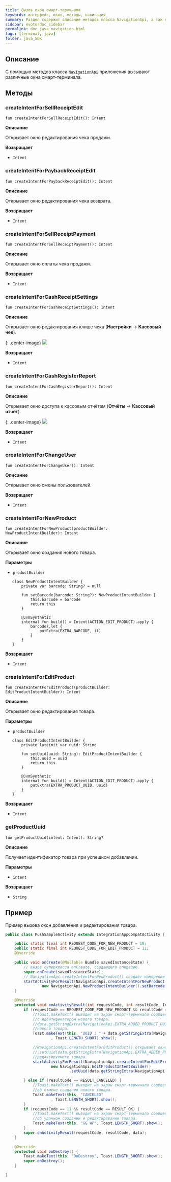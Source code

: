 ```yaml
---
title: Вызов окон смарт-терминала
keywords: интерфейс, окно, методы, навигация
summary: Раздел содержит описание методов класса NavigationApi, а так же пример вызова окон смарт-терминала.
sidebar: evotordoc_sidebar
permalink: doc_java_navigation.html
tags: [terminal, java]
folder: java_SDK
---
```


## Описание

С помощью методов класса [`NavigationApi`](https://github.com/evotor/integration-library/blob/develop/src/main/java/ru/evotor/framework/navigation/NavigationApi.kt) приложения вызывают различные окна смарт-терминала.

## Методы

### createIntentForSellReceiptEdit

```
fun createIntentForSellReceiptEdit(): Intent
```

**Описание**

Открывает окно редактирования чека продажи.

**Возвращает**

* `Intent`

### createIntentForPaybackReceiptEdit

```
fun createIntentForPaybackReceiptEdit(): Intent
```

**Описание**

Открывает окно редактирования чека возврата.

**Возвращает**

* `Intent`

### createIntentForSellReceiptPayment

```
fun createIntentForSellReceiptPayment(): Intent
```

**Описание**

Открывает окно оплаты чека продажи.

**Возвращает**

* `Intent`

### createIntentForCashReceiptSettings

```
fun createIntentForCashReceiptSettings(): Intent
```

**Описание**

Открывает окно редактирования клише чека (**Настройки** → **Кассовый чек**).

{: .center-image}
![](images\receiptsettings.png)

**Возвращает**

* `Intent`

### createIntentForCashRegisterReport

```
fun createIntentForCashRegisterReport(): Intent
```

**Описание**

Открывает окно доступа к кассовым отчётам (**Отчёты** → **Кассовый отчёт**).

{: .center-image}
![](images\CashRegisterReport.png)

**Возвращает**

* `Intent`

### createIntentForChangeUser

```
fun createIntentForChangeUser(): Intent
```

**Описание**

Открывает окно смены пользователей.

**Возвращает**

* `Intent`

### createIntentForNewProduct

```
fun createIntentForNewProduct(productBuilder: NewProductIntentBuilder): Intent

```

**Описание**

Открывает окно создания нового товара.

**Параметры**

* `productBuilder`

```
   class NewProductIntentBuilder {
       private var barcode: String? = null

       fun setBarcode(barcode: String?): NewProductIntentBuilder {
           this.barcode = barcode
           return this
       }

       @JvmSynthetic
       internal fun build() = Intent(ACTION_EDIT_PRODUCT).apply {
           barcode?.let {
               putExtra(EXTRA_BARCODE, it)
           }
       }
   }
```

**Возвращает**

* `Intent`

### createIntentForEditProduct

```
fun createIntentForEditProduct(productBuilder: EditProductIntentBuilder): Intent
```

**Описание**

Открывает окно редактирования товара.

**Параметры**

* `productBuilder`

```
   class EditProductIntentBuilder {
       private lateinit var uuid: String

       fun setUuid(uuid: String): EditProductIntentBuilder {
           this.uuid = uuid
           return this
       }

       @JvmSynthetic
       internal fun build() = Intent(ACTION_EDIT_PRODUCT).apply {
           putExtra(EXTRA_PRODUCT_UUID, uuid)
       }
   }
```

**Возвращает**

* `Intent`

### getProductUuid

```
fun getProductUuid(intent: Intent): String?
```

**Описание**

Получает идентификатор товара при успешном добавлении.

**Параметры**

* `intent`

**Возвращает**

* `String`


## Пример

Пример вызова окон добавления и редактирования товара.

```java
public class PushSampleActivity extends IntegrationAppCompatActivity {

    public static final int REQUEST_CODE_FOR_NEW_PRODUCT = 10;
    public static final int REQUEST_CODE_FOR_EDIT_PRODUCT = 11;
    @Override

    public void onCreate(@Nullable Bundle savedInstanceState) {
        // вызов суперкласса onCreate, создающего операцию.
        super.onCreate(savedInstanceState);
        // NavigationApi.createIntentForNewProduct() создаёт намерение на открытие окна создания товара с указанным штрихкодом.
        startActivityForResult(NavigationApi.createIntentForNewProduct(
                new NavigationApi.NewProductIntentBuilder().setBarcode("111")), REQUEST_CODE_FOR_NEW_PRODUCT);
    }

    @Override
    protected void onActivityResult(int requestCode, int resultCode, Intent data) {
        if (requestCode == REQUEST_CODE_FOR_NEW_PRODUCT && resultCode == RESULT_OK) {
            //Toast.makeText() выводит на экран смарт-терминала сообщение
            //с идентификатором нового товара.
            //data.getStringExtra(NavigationApi.EXTRA_ADDED_PRODUCT_UUID) получает идентификатор
            //нового товара.
            Toast.makeText(this, "UUID : " + data.getStringExtra(NavigationApi.EXTRA_ADDED_PRODUCT_UUID)
                    , Toast.LENGTH_SHORT).show();

            //NavigationApi.createIntentForEditProduct() открывает окно редактирования товара.
            //.setUuid(data.getStringExtra(NavigationApi.EXTRA_ADDED_PRODUCT_UUID)) задаёт идентификатор
            //редактируемого товара.
            startActivityForResult(NavigationApi.createIntentForEditProduct(
                    new NavigationApi.EditProductIntentBuilder()
                            .setUuid(data.getStringExtra(NavigationApi.EXTRA_ADDED_PRODUCT_UUID))), REQUEST_CODE_FOR_EDIT_PRODUCT);

        } else if (resultCode == RESULT_CANCELED) {
            //Toast.makeText() выводит на экран смарт-терминала сообщение
            //об отмене создания нового товара.
            Toast.makeText(this, "CANCELED"
                    , Toast.LENGTH_SHORT).show();
        }
        if (requestCode == 11 && resultCode == RESULT_OK) {
            //Toast.makeText() выводит на экран смарт-терминала сообщение
            //об удачном создании и редактировании товара.
            Toast.makeText(this, "GG WP", Toast.LENGTH_SHORT).show();
        }
        super.onActivityResult(requestCode, resultCode, data);
    }

    @Override
    protected void onDestroy() {
        Toast.makeText(this, "OnDestroy", Toast.LENGTH_SHORT).show();
        super.onDestroy();
    }

}
```
